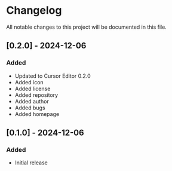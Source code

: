 # Changelog

All notable changes to this project will be documented in this file.

## [0.2.0] - 2024-12-06

### Added
- Updated to Cursor Editor 0.2.0
- Added icon
- Added license
- Added repository
- Added author
- Added bugs
- Added homepage

## [0.1.0] - 2024-12-06

### Added
- Initial release
